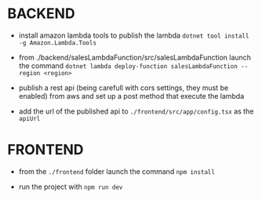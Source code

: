 # BACKEND
- install amazon lambda tools to publish the lambda
`dotnet tool install -g Amazon.Lambda.Tools`                    

- from ./backend/salesLambdaFunction/src/salesLambdaFunction launch the command
`dotnet lambda deploy-function salesLambdaFunction --region <region>`

- publish a rest api (being carefull with cors settings, they must be enabled) from aws and set up a post method that execute the lambda

- add the url of the published api to `./frontend/src/app/config.tsx` as the `apiUrl`

# FRONTEND
- from the `./frontend` folder launch the command
`npm install`

- run the project with `npm run dev`
